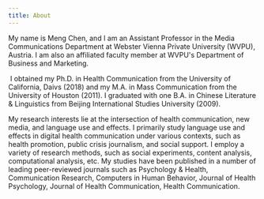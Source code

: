 ```yaml
---
title: About
---
```



My name is Meng Chen, and I am an Assistant Professor in the Media Communications Department at Webster Vienna Private University (WVPU), Austria. I am also an affiliated faculty member at WVPU's Department of Business and Marketing. 

​
I obtained my Ph.D. in Health Communication from the University of California, Daivs (2018) and my M.A. in Mass Communication from the University of Houston (2011). I graduated with one B.A. in Chinese Literature & Linguistics from Beijing International Studies University (2009).



My research interests lie at the intersection of health communication, new media, and language use and effects. I primarily study language use and effects in digital health communication under various contexts, such as health promotion, public crisis journalism, and social support. I employ a variety of research methods, such as social experiments, content analysis, computational analysis, etc. My studies have been published in a number of leading peer-reviewed journals such as Psychology & Health, Communication Research, Computers in Human Behavior, Journal of Health Psychology, Journal of Health Communication, Health Communication. 